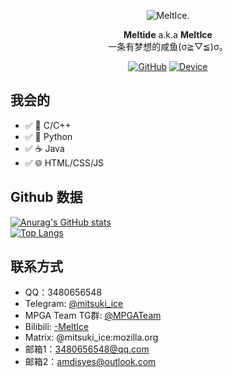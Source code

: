 <div align="center">

![MeltIce.](https://www.freeimg.cn/i/2024/10/01/66fbaca74d620.webp)
                                
**Meltide** a.k.a **MeltIce**
<br>
一条有梦想的咸鱼(σ≧︎▽︎≦︎)σ。

[![GitHub](https://img.shields.io/badge/dynamic/json?url=https%3A%2F%2Fapi.swo.moe%2Fstats%2Fgithub%2FMeltide&query=count&color=181717&label=GitHub&labelColor=282c34&logo=github&suffix=+follows&cacheSeconds=3600)](https://github.com/Meltide)
[![Device](https://img.shields.io/badge/Device-MacBook%20Pro%202017-white?logo=apple&logoColor=ffffff)](https://github.com/Meltide)

</div>


## 我会的
- ✅ 🧮 C/C++
- ✅ 🐍 Python
- ✅ ☕ Java
- ✅ 🌐 HTML/CSS/JS

## Github 数据
[![Anurag's GitHub stats](https://github-readme-stats.vercel.app/api?username=Meltide)](https://github.com/anuraghazra/github-readme-stats)
<br>
[![Top Langs](https://github-readme-stats.vercel.app/api/top-langs/?username=Meltide)](https://github.com/anuraghazra/github-readme-stats)

## 联系方式
- QQ：3480656548
- Telegram: [@mitsuki_ice](https://t.me/mitsuki_ice)
- MPGA Team TG群: [@MPGATeam](https://t.me/MPGATeam)
- Bilibili: [-MeltIce](https://space.bilibili.com/57690791)
- Matrix: @mitsuki_ice:mozilla.org
- 邮箱1：3480656548@qq.com
- 邮箱2：amdisyes@outlook.com
